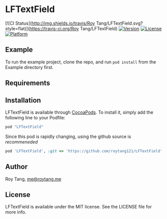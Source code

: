# LFTextField

[![CI Status](http://img.shields.io/travis/Roy Tang/LFTextField.svg?style=flat)](https://travis-ci.org/Roy Tang/LFTextField)
[![Version](https://img.shields.io/cocoapods/v/LFTextField.svg?style=flat)](http://cocoapods.org/pods/LFTextField)
[![License](https://img.shields.io/cocoapods/l/LFTextField.svg?style=flat)](http://cocoapods.org/pods/LFTextField)
[![Platform](https://img.shields.io/cocoapods/p/LFTextField.svg?style=flat)](http://cocoapods.org/pods/LFTextField)

## Example

To run the example project, clone the repo, and run `pod install` from the Example directory first.

## Requirements

## Installation

LFTextField is available through [CocoaPods](http://cocoapods.org). To install
it, simply add the following line to your Podfile:

```ruby
pod "LFTextField"
```

Since this pod is rapidly changing, using the github source is *recommeneded*
```ruby
pod 'LFTextField', :git => 'https://github.com/roytang121/LFTextField'
```

## Author

Roy Tang, me@roytang.me

## License

LFTextField is available under the MIT license. See the LICENSE file for more info.
